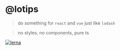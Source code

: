 # @lotips
> do something for `react` and `vue` just like `lodash`

> no styles, no components, pure ts

[![lerna](https://img.shields.io/badge/maintained%20with-lerna-cc00ff.svg)](https://lerna.js.org/)